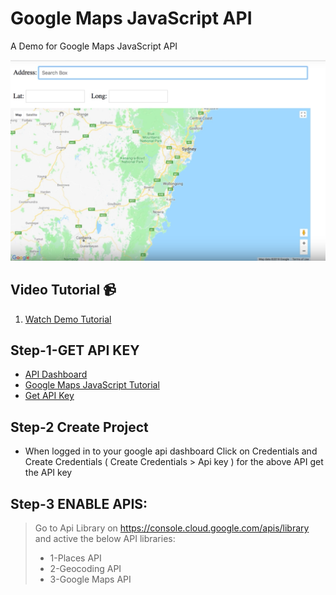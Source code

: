 # Google Maps JavaScript API

A Demo for Google Maps JavaScript API

![](api.png)

## Video Tutorial :video_camera:

1. [Watch Demo Tutorial](https://www.youtube.com/watch?v=yhhkNtdg5x0&list=PLD8nQCAhR3tT9dU8JKLpG3av-WMQGPPFP)

## Step-1-GET API KEY
  * [API Dashboard](https://console.cloud.google.com/apis/dashboard)
  * [Google Maps JavaScript Tutorial](https://developers.google.com/maps/documentation/javascript/tutorial)
  * [Get API Key](https://developers.google.com/maps/documentation/javascript/get-api-key)

## Step-2 Create Project  
 
  * When logged in to your google api dashboard Click on Credentials and Create Credentials ( Create Credentials > Api key ) for the above API
get the API key

## Step-3 ENABLE APIS:

> Go to Api Library on https://console.cloud.google.com/apis/library and active the below API libraries:
> * 1-Places API
> *	2-Geocoding API
> *	3-Google Maps API
	
